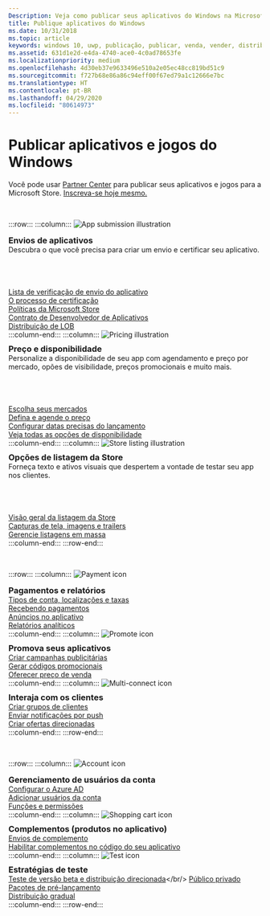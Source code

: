 ```yaml
---
Description: Veja como publicar seus aplicativos do Windows na Microsoft Store.
title: Publique aplicativos do Windows
ms.date: 10/31/2018
ms.topic: article
keywords: windows 10, uwp, publicação, publicar, venda, vender, distribuir, distribuição, store, painel
ms.assetid: 631d1e2d-e4da-4740-ace0-4c0ad78653fe
ms.localizationpriority: medium
ms.openlocfilehash: 4d30eb37e9633496e510a2e05ec48cc819bd51c9
ms.sourcegitcommit: f727b68e86a86c94eff00f67ed79a1c12666e7bc
ms.translationtype: HT
ms.contentlocale: pt-BR
ms.lasthandoff: 04/29/2020
ms.locfileid: "80614973"
---
```

# <a name="publish-windows-apps-and-games"></a>Publicar aplicativos e jogos do Windows  

Você pode usar [Partner Center](https://partner.microsoft.com/dashboard) para publicar seus aplicativos e jogos para a Microsoft Store. [Inscreva-se hoje mesmo.](https://developer.microsoft.com/store/register)

<br/>

:::row:::
    :::column:::
        <img src="https://docs.microsoft.com/media/illustrations/teams-fast-track.svg" alt="App submission illustration" />
        <h3 style="margin-top: 10px; margin-bottom: 0px">Envios de aplicativos</h3>
        <p style="margin-top: 0px; margin-bottom: 50px">Descubra o que você precisa para criar um envio e certificar seu aplicativo.</p>
        <br>
        <a href="app-submissions.md">Lista de verificação de envio do aplicativo</a><br/>
        <a href="the-app-certification-process.md">O processo de certificação</a><br/>
        <a href="store-policies.md">Políticas da Microsoft Store</a><br/>
        <a href="//docs.microsoft.com/legal/windows/agreements/app-developer-agreement">Contrato de Desenvolvedor de Aplicativos</a><br/>
        <a href="distribute-lob-apps-to-enterprises.md">Distribuição de LOB</a><br/>
    :::column-end:::
    :::column:::
        <img src="https://docs.microsoft.com/media/illustrations/bcs-partner-advanced-management- billing-7.svg" alt="Pricing illustration" />
        <h3 style="margin-top: 10px; margin-bottom: 0px">Preço e disponibilidade</h3>
        <p style="margin-top: 0px; margin-bottom: 50px">Personalize a disponibilidade de seu app com agendamento e preço por mercado, opões de visibilidade, preços promocionais e muito mais.</p>
        <br>
        <a href="define-pricing-and-market-selection.md">Escolha seus mercados</a><br/>
        <a href="set-and-schedule-app-pricing.md">Defina e agende o preço </a><br/>
        <a href="configure-precise-release-scheduling.md">Configurar datas precisas do lançamento</a><br/>
        <a href="set-app-pricing-and-availability.md">Veja todas as opções de disponibilidade</a><br/>
    :::column-end:::
    :::column:::
        <img src="https://docs.microsoft.com/media/illustrations/biztalk-get-started-scenarios.svg" alt="Store listing illustration" />
        <h3 style="margin-top: 10px; margin-bottom: 0px">Opções de listagem da Store</h3>
        <p style="margin-top: 0px; margin-bottom: 50px">Forneça texto e ativos visuais que despertem a vontade de testar seu app nos clientes.</p>
        <br>
        <a href="create-app-store-listings.md">Visão geral da listagem da Store</a><br/>
        <a href="app-screenshots-and-images.md">Capturas de tela, imagens e trailers</a><br/>
        <a href="import-and-export-store-listings.md">Gerencie listagens em massa </a><br/>
    :::column-end:::
:::row-end:::

<br/>

:::row:::
    :::column:::
        <img src="https://docs.microsoft.com/media/illustrations/team-services-get-started-account-manager.svg" alt="Payment icon" />
        <h3 style="margin-top: 10px; margin-bottom: 0px">Pagamentos e relatórios</h3>
        <a href="account-types-locations-and-fees.md">Tipos de conta, localizações e taxas</a><br/>
        <a href="getting-paid-apps.md">Recebendo pagamentos</a><br/>
        <a href="in-app-ads.md">Anúncios no aplicativo</a><br/>
        <a href="analytics.md">Relatórios analíticos</a><br/>
    :::column-end:::
    :::column:::
        <img src="https://docs.microsoft.com/media/illustrations/ms365enterprise-partner-news-2.svg" alt="Promote icon" />
        <h3 style="margin-top: 10px; margin-bottom: 0px">Promova seus aplicativos</h3>
        <a href="create-an-ad-campaign-for-your-app.md">Criar campanhas publicitárias</a><br/>
        <a href="generate-promotional-codes.md">Gerar códigos promocionais</a><br/>
        <a href="put-apps-and-add-ons-on-sale.md">Oferecer preço de venda</a><br/>
    :::column-end:::
    :::column:::
        <img src="https://docs.microsoft.com/media/illustrations/virtualization-hperv-server-community.svg" alt="Multi-connect icon" />
        <h3 style="margin-top: 10px; margin-bottom: 0px">Interaja com os clientes</h3>
        <a href="create-customer-groups.md">Criar grupos de clientes</a><br/>
        <a href="send-push-notifications-to-your-apps-customers.md">Enviar notificações por push</a><br/>
        <a href="use-targeted-offers-to-maximize-engagement-and-conversions.md">Criar ofertas direcionadas</a><br/>
    :::column-end:::
:::row-end:::

<br/>

:::row:::
    :::column:::
        <img src="https://docs.microsoft.com/media/illustrations/bcs-user-management-add-customer-1.svg" alt="Account icon" />
        <h3 style="margin-top: 10px; margin-bottom: 0px">Gerenciamento de usuários da conta</h3>
        <a href="associate-azure-ad-with-dev-center.md">Configurar o Azure AD</a><br/>
        <a href="add-users-groups-and-azure-ad-applications.md">Adicionar usuários da conta</a><br/>
        <a href="set-custom-permissions-for-account-users.md">Funções e permissões</a><br/>
    :::column-end:::
    :::column:::
        <img src="https://docs.microsoft.com/media/illustrations/sql-get-started-download.svg" alt="Shopping cart icon" />
        <h3 style="margin-top: 10px; margin-bottom: 0px">Complementos (produtos no aplicativo)</h3>
        <a href="add-on-submissions.md">Envios de complemento</a><br/>
        <a href="../monetize/in-app-purchases-and-trials.md">Habilitar complementos no código do seu aplicativo</a><br/>
    :::column-end:::
    :::column:::
        <img src="https://docs.microsoft.com/media/illustrations/team-services-dev-ops-test.svg" alt="Test icon" />
        <h3 style="margin-top: 10px; margin-bottom: 0px">Estratégias de teste</h3>
        <a href="beta-testing-and-targeted-distribution.md">Teste de versão beta e distribuição direcionada</a></br/> <a href="choose-visibility-options.md#audience">Público privado</a><br/>
        <a href="package-flights.md">Pacotes de pré-lançamento</a><br/>
        <a href="gradual-package-rollout.md">Distribuição gradual</a><br/>
    :::column-end:::
:::row-end:::
